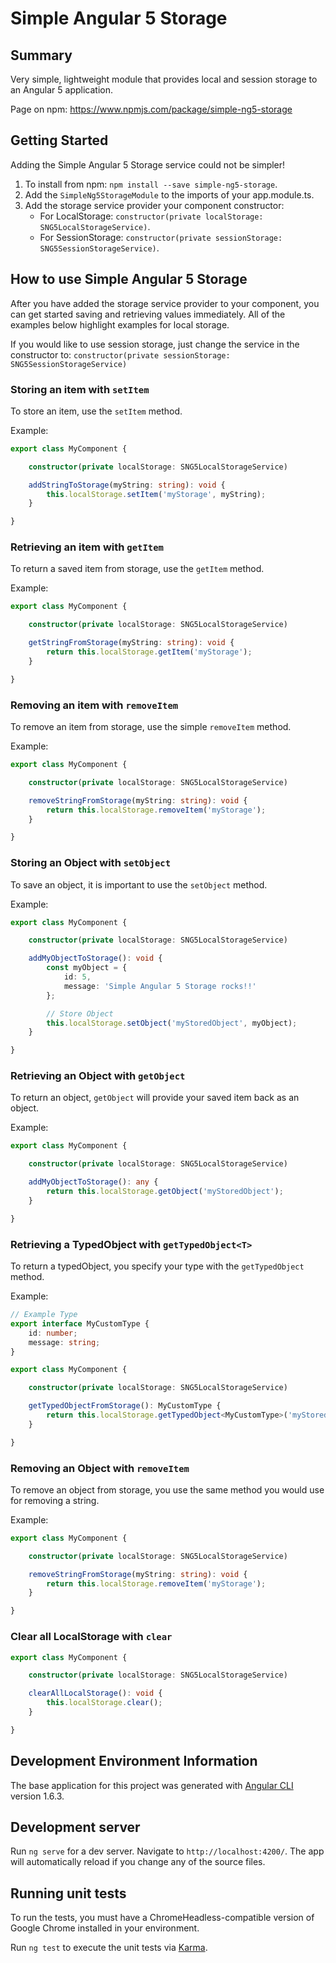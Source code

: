 # Simple Angular 5 Storage

## Summary

Very simple, lightweight module that provides local and session storage to an Angular 5 application.

Page on npm: https://www.npmjs.com/package/simple-ng5-storage

## Getting Started

Adding the Simple Angular 5 Storage service could not be simpler!

1. To install from npm: `npm install --save simple-ng5-storage`.
2. Add the `SimpleNg5StorageModule` to the imports of your app.module.ts.
3. Add the storage service provider your component constructor:
	- For LocalStorage: `constructor(private localStorage: SNG5LocalStorageService)`.
	- For SessionStorage: `constructor(private sessionStorage: SNG5SessionStorageService)`.

## How to use Simple Angular 5 Storage

After you have added the storage service provider to your component, you can get started saving and retrieving values immediately. All of the examples below highlight examples for local storage.

If you would like to use session storage, just change the service in the constructor to:
`constructor(private sessionStorage: SNG5SessionStorageService)`

### Storing an item with `setItem`
To store an item, use the `setItem` method.

Example:
```typescript
export class MyComponent {

	constructor(private localStorage: SNG5LocalStorageService)

	addStringToStorage(myString: string): void {
		this.localStorage.setItem('myStorage', myString);
	}

}
```

### Retrieving an item with `getItem`
To return a saved item from storage, use the `getItem` method.

Example:
```typescript
export class MyComponent {

	constructor(private localStorage: SNG5LocalStorageService)

	getStringFromStorage(myString: string): void {
		return this.localStorage.getItem('myStorage');
	}

}
```

### Removing an item with `removeItem`
To remove an item from storage, use the simple `removeItem` method.

Example:
```typescript
export class MyComponent {

	constructor(private localStorage: SNG5LocalStorageService)

	removeStringFromStorage(myString: string): void {
		return this.localStorage.removeItem('myStorage');
	}

}
```

### Storing an Object with `setObject`
To save an object, it is important to use the `setObject` method.

Example:
```typescript
export class MyComponent {

	constructor(private localStorage: SNG5LocalStorageService)

	addMyObjectToStorage(): void {
		const myObject = {
			id: 5,
			message: 'Simple Angular 5 Storage rocks!!'
		};

		// Store Object
		this.localStorage.setObject('myStoredObject', myObject);
	}

}
```

### Retrieving an Object with `getObject`
To return an object, `getObject` will provide your saved item back as an object.

Example:
```typescript
export class MyComponent {

	constructor(private localStorage: SNG5LocalStorageService)

	addMyObjectToStorage(): any {
		return this.localStorage.getObject('myStoredObject');
	}

}
```

### Retrieving a TypedObject with `getTypedObject<T>`
To return a typedObject, you specify your type with the `getTypedObject` method.

Example:
```typescript
// Example Type
export interface MyCustomType {
	id: number;
	message: string;
}

export class MyComponent {

	constructor(private localStorage: SNG5LocalStorageService)

	getTypedObjectFromStorage(): MyCustomType {
		return this.localStorage.getTypedObject<MyCustomType>('myStoredObject');
	}

}
```

### Removing an Object with `removeItem`
To remove an object from storage, you use the same method you would use for removing a string. 

Example:
```typescript
export class MyComponent {

	constructor(private localStorage: SNG5LocalStorageService)

	removeStringFromStorage(myString: string): void {
		return this.localStorage.removeItem('myStorage');
	}

}
```

### Clear all LocalStorage with `clear`
```typescript
export class MyComponent {

	constructor(private localStorage: SNG5LocalStorageService)

	clearAllLocalStorage(): void {
		this.localStorage.clear();
	}

}
```


## Development Environment Information

The base application for this project was generated with [Angular CLI](https://github.com/angular/angular-cli) version 1.6.3.

## Development server

Run `ng serve` for a dev server. Navigate to `http://localhost:4200/`. The app will automatically reload if you change any of the source files.

## Running unit tests

To run the tests, you must have a ChromeHeadless-compatible version of Google Chrome installed in your environment.   

Run `ng test` to execute the unit tests via [Karma](https://karma-runner.github.io).

